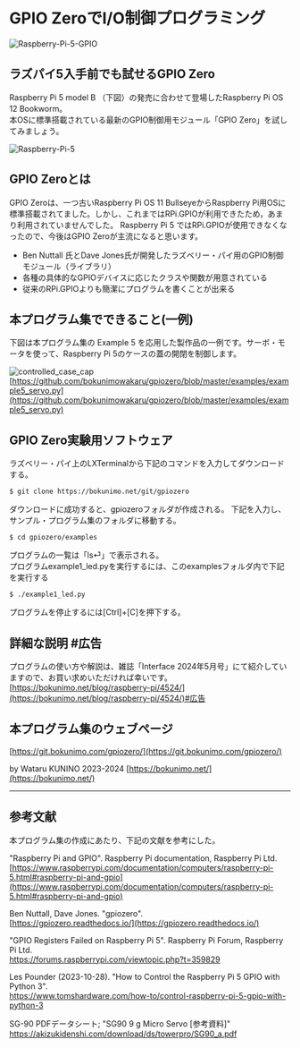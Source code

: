 # GPIO ZeroでI/O制御プログラミング

![Raspberry-Pi-5-GPIO](https://bokunimo.net/blog/wp-content/uploads/2024/03/pi5-gpio.jpg "GPIO Pins on Raspberry Pi 5 model B; ラズベリー・パイ5のGPIO端子")  

## ラズパイ5入手前でも試せるGPIO Zero

Raspberry Pi 5 model B （下図）の発売に合わせて登場したRaspberry Pi OS 12 Bookworm。  
本OSに標準搭載されている最新のGPIO制御用モジュール「GPIO Zero」を試してみましょう。

![Raspberry-Pi-5](https://bokunimo.net/blog/wp-content/uploads/2024/03/pi5_box.jpg "Raspberry Pi 5 model B; 最新のラズベリー・パイ5")  

## GPIO Zeroとは

GPIO Zeroは、一つ古いRaspberry Pi OS 11 BullseyeからRaspberry Pi用OSに標準搭載されてました。しかし、これまではRPi.GPIOが利用できたため，あまり利用されていませんでした。
Raspberry Pi 5 ではRPi.GPIOが使用できなくなったので、今後はGPIO Zeroが主流になると思います。

- Ben Nuttall 氏とDave Jones氏が開発したラズベリー・パイ用のGPIO制御モジュール（ライブラリ）
- 各種の具体的なGPIOデバイスに応じたクラスや関数が用意されている
- 従来のRPi.GPIOよりも簡潔にプログラムを書くことが出来る

## 本プログラム集でできること(一例)

下図は本プログラム集の Example 5 を応用した製作品の一例です。サーボ・モータを使って、Raspberry Pi 5のケースの蓋の開閉を制御します。  

![controlled_case_cap](https://bokunimo.net/blog/wp-content/uploads/2024/03/controlled_case_cap.jpg "Raspberry Pi 5 model B; 最新のラズベリー・パイ5")  
[https://github.com/bokunimowakaru/gpiozero/blob/master/examples/example5_servo.py](https://github.com/bokunimowakaru/gpiozero/blob/master/examples/example5_servo.py)  


## GPIO Zero実験用ソフトウェア

ラズベリー・パイ上のLXTerminalから下記のコマンドを入力してダウンロードする。  

	$ git clone https://bokunimo.net/git/gpiozero  

ダウンロードに成功すると、gpiozeroフォルダが作成される。
下記を入力し、サンプル・プログラム集のフォルダに移動する。

	$ cd gpiozero/examples  

プログラムの一覧は「ls⏎」で表示される。  
プログラムexample1_led.pyを実行するには、このexamplesフォルダ内で下記を実行する

	$ ./example1_led.py  

プログラムを停止するには[Ctrl]+[C]を押下する。  

## 詳細な説明 #広告

プログラムの使い方や解説は、雑誌「Interface 2024年5月号」にて紹介していますので、お買い求めいただければ幸いです。  
[https://bokunimo.net/blog/raspberry-pi/4524/](https://bokunimo.net/blog/raspberry-pi/4524/)#広告  

## 本プログラム集のウェブページ

[https://git.bokunimo.com/gpiozero/](https://git.bokunimo.com/gpiozero/)

by Wataru KUNINO 2023-2024 [https://bokunimo.net/](https://bokunimo.net/)

-------------------------------------------------------------------------------------------

## 参考文献

本プログラム集の作成にあたり、下記の文献を参考にした。

"Raspberry Pi and GPIO". Raspberry Pi documentation, Raspberry Pi Ltd.  
[https://www.raspberrypi.com/documentation/computers/raspberry-pi-5.html#raspberry-pi-and-gpio](https://www.raspberrypi.com/documentation/computers/raspberry-pi-5.html#raspberry-pi-and-gpio)  

Ben Nuttall, Dave Jones. "gpiozero".  
[https://gpiozero.readthedocs.io/](https://gpiozero.readthedocs.io/)  

"GPIO Registers Failed on Raspberry Pi 5". Raspberry Pi Forum, Raspberry Pi Ltd.  
https://forums.raspberrypi.com/viewtopic.php?t=359829  

Les Pounder (2023-10-28). "How to Control the Raspberry Pi 5 GPIO with Python 3".  
https://www.tomshardware.com/how-to/control-raspberry-pi-5-gpio-with-python-3  

SG-90 PDFデータシート; "SG90 9 g Micro Servo [参考資料]"  
https://akizukidenshi.com/download/ds/towerpro/SG90_a.pdf  
